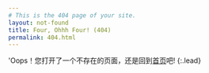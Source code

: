 ```yaml
---
# This is the 404 page of your site.
layout: not-found
title: Four, Ohhh Four! (404)
permalink: 404.html
---
```


'Oops！您打开了一个不存在的页面，还是回到[首页](https://wangwen0914.com)吧!
{:.lead}
